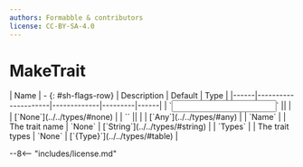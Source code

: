 ```yaml
---
authors: Formabble & contributors
license: CC-BY-SA-4.0
---
```



# MakeTrait

<div class="sh-parameters" markdown="1">
| Name | - {: #sh-flags-row} | Description | Default | Type |
|------|---------------------|-------------|---------|------|
| `<input>` || | | [`None`](../../types/#none) |
| `<output>` || | | [`Any`](../../types/#any) |
| `Name` |  | The trait name | `None` | [`String`](../../types/#string) |
| `Types` |  | The trait types | `None` | [`{Type}`](../../types/#table) |

</div>



--8<-- "includes/license.md"

